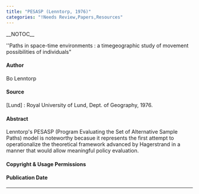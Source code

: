 ```yaml
---
title: "PESASP (Lenntorp, 1976)"
categories: "!Needs Review,Papers,Resources"
---
```


\_\_NOTOC\_\_

''Paths in space-time environments : a timegeographic study of movement possibilities of individuals"

#### Author

Bo Lenntorp

#### Source

\[Lund\] : Royal University of Lund, Dept. of Geography, 1976.

#### Abstract

Lenntorp's PESASP (Program Evaluating the Set of Alternative Sample Paths) model is noteworthy becasue it represents the first attempt to operationalize the theoretical framework advanced by Hagerstrand in a manner that would allow meaningful policy evaluation.

#### Copyright & Usage Permissions

#### Publication Date

------------------------------------------------------------------------

<comments />

